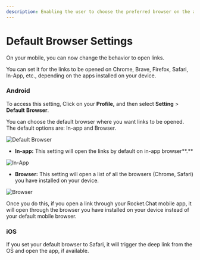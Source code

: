 ```yaml
---
description: Enabling the user to choose the preferred browser on the app.
---
```


# Default Browser Settings

On your mobile, you can now change the behavior to open links.

You can set it for the links to be opened on Chrome, Brave, Firefox, Safari, In-App, etc., depending on the apps installed on your device.

### **Android**

To access this setting, Click on your **Profile,** and then select **Setting** > **Default** **Browser**.

You can choose the default browser where you want links to be opened. The default options are: In-app and Browser.

![Default Browser](<../../.gitbook/assets/Screenshot\_20220524-Default Browser.jpg>)

* **In-app:** This setting will open the links by default on in-app browser\*\*.\*\*

![In-App](<../../.gitbook/assets/Screenshot\_20220524-InApp (1).jpg>)

* **Browser:** This setting will open a list of all the browsers (Chrome, Safari) you have installed on your device.

![Browser](../../.gitbook/assets/Screenshot\_20220524-Browser.jpg)

Once you do this, if you open a link through your Rocket.Chat mobile app, it will open through the browser you have installed on your device instead of your default mobile browser.

### **iOS**

If you set your default browser to Safari, it will trigger the deep link from the OS and open the app, if available.
